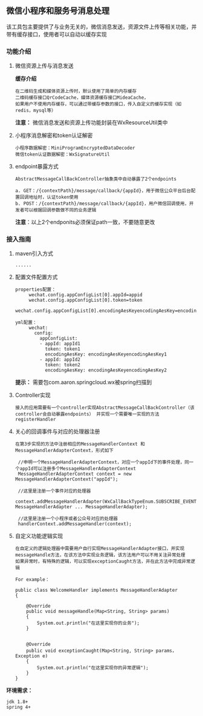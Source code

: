 ## 微信小程序和服务号消息处理

该工具包主要提供了与业务无关的，微信消息发送，资源文件上传等相关功能，并带有缓存接口，使用者可以自动以缓存实现

### 功能介绍

1. 微信资源上传与消息发送

    **缓存介绍**
    
       在二维码生成和媒体资源上传时，默认使用了简单的内存缓存
       二维码缓存接口QrCodeCache，媒体资源缓存接口MideaCache，
       如果用户不使用内存缓存，可以通过带缓存参数的接口，传入自定义的缓存实现（如redis，mysql等）
    **注意：** 微信消息发送和资源上传功能封装在WxResourceUtil类中
       
       
2. 小程序消息解密和token认证解密

       小程序数据解密：MiniProgramEncryptedDataDecoder
       微信token认证数据解密：WxSignatureUtil
3. endpoint暴露方式
      
       AbstractMessageCallBackController抽象类中自动暴露了2个endpoints
       
       a. GET：/{contextPath}/message/callback/{appId}，用于微信公众平台后台配置回调地址时，认证token使用
       b. POST：/{contextPath}/message/callback/{appId}，用户微信回调使用，开发者可以根据回调参数做不同的业务逻辑
       
      **注意**：以上2个endponits必须保证path一致，不要随意更改

### 接入指南

1. maven引入方式
       
       ......

2. 配置文件配置方式
    
       properties配置：
            wechat.config.appConfigList[0].appId=appid
            wechat.config.appConfigList[0].token=token
            wechat.config.appConfigList[0].encodingAesKeyencodingAesKey=encodingAesKey
       
       yml配置：
            wechat:
              config:
                appConfigList:
                - appId: appId1
                  token: token1
                  encodingAesKey: encodingAesKeyencodingAesKey1
                - appId: appId2
                  token: token2
                  encodingAesKey: encodingAesKeyencodingAesKey2           
      **提示：** 需要包com.aaron.springcloud.wx被spring扫描到
      
3. Controller实现
      
       接入的应用需要有一个controller实现AbstractMessageCallBackController（该controller会自动暴露endpoints） 并实现一个需要唯一实现的方法 registerHandler

4. 关心的回调事件与对应的处理器注册
        
       在第3步实现的方法中注册相应的MessageHandlerContext 和 MessageHandlerAdapterContext，形式如下
            
        //申明一个MessageHandlerAdapterContext，对应一个appId下的事件处理，同一个appId可以注册多个MessageHandlerAdapterContext
        MessageHandlerAdapterContext context = new MessageHandlerAdapterContext("appId");
            
        //这里是注册一个事件对应的处理器
        context.addMessageHandlerAdapter(WxCallBackTypeEnum.SUBSCRIBE_EVENT, MessageHandlerAdapter ... MessageHandlerAdapter);
        
        //这里是注册一个小程序或者公众号对应的处理器
        handlerContext.addMessageHandler(context);
            
5. 自定义功能逻辑实现

       在自定义的逻辑处理器中需要用户自行实现MessageHandlerAdapter接口，并实现messageHandle方法，在该方法中实现业务逻辑，该方法用户可以不用关注异常处理
       如果异常时，有特殊的逻辑，可以实现exceptionCaught方法，并在此方法中完成异常逻辑
       
       For example：
       
       public class WelcomeHandler implements MessageHandlerAdapter
       {
       
           @Override
           public void messageHandle(Map<String, String> params)
           {
               System.out.println("在这里实现你的业务");
           }
           
           
           @Override
           public void exceptionCaught(Map<String, String> params， Exception e)
           {
               System.out.println("在这里实现你的异常逻辑");
           }
       }
       
**环境需求：**

    jdk 1.8+
    spring 4+
